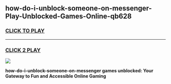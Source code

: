 
## how-do-i-unblock-someone-on-messenger-Play-Unblocked-Games-Online-qb628
<h3>
<a href="https://premium76.site?title=how-do-i-unblock-someone-on-messenger&ref=25A">CLICK TO PLAY</a></h3>
<hr>

<h3>
<a href="https://premium76.site?title=how-do-i-unblock-someone-on-messenger&ref=25A">CLICK 2 PLAY</a>
  
</h3>

<a href="https://premium76.site?title=how-do-i-unblock-someone-on-messenger&ref=25A"><img src="https://clearcache.store/games.png"></a>


**how-do-i-unblock-someone-on-messenger games unblocked: Your Gateway to Fun and Accessible Online Gaming**
